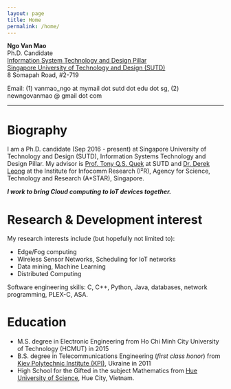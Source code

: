 ```yaml
---
layout: page
title: Home
permalink: /home/
---
```

**Ngo Van Mao**<br>
Ph.D. Candidate<br>
[Information System Technology and Design Pillar](https://istd.sutd.edu.sg/)<br>
[Singapore University of Technology and Design (SUTD)](https://sutd.edu.sg/)<br>
8 Somapah Road, #2-719<br>

Email: (1) vanmao\_ngo at mymail dot sutd dot edu dot sg,
 (2) newngovanmao @ gmail dot com

----------

# Biography

I am a Ph.D. candidate (Sep 2016 - present) at Singapore University of Technology and Design (SUTD), Information Systems Technology and Design Pillar.
My advisor is [Prof. Tony Q.S. Quek](http://people.sutd.edu.sg/~tonyquek/) at SUTD and [Dr. Derek Leong](https://dleong.github.io/#/home) at the Institute for Infocomm Research (I²R), Agency for Science, Technology and Research (A*STAR), Singapore.

***I work to bring Cloud computing to IoT devices together.***
# Research & Development interest
My research interests include (but hopefully not limited to):
* Edge/Fog computing
* Wireless Sensor Networks, Scheduling for IoT networks
* Data mining, Machine Learning
* Distributed Computing

Software engineering skills: C, C++, Python, Java, databases, network programming, PLEX-C, ASA.

# Education
* M.S. degree in Electronic Engineering from Ho Chi Minh City University of Technology (HCMUT) in 2015
* B.S. degree in Telecommunications Engineering (*first class honor*) from [Kiev Polytechnic Institute (KPI)](http://kpi.ua/en), Ukraine in 2011
* High School for the Gifted in the subject Mathematics from [Hue University of Science](http://www.husc.edu.vn/en/news.php), Hue City, Vietnam.

